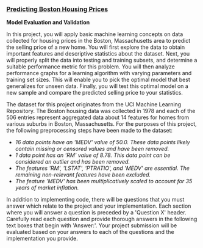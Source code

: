 ### [Predicting Boston Housing Prices](https://github.com/manish8917/Predicting-Boston-Housing-Prices-UDACITY-ML-PROJECT)

**Model Evaluation and Validation**

In this project, you will apply basic machine learning concepts on data collected for housing prices in the Boston, Massachusetts area to predict the selling price of a new home. You will first explore the data to obtain important features and descriptive statistics about the dataset. Next, you will properly split the data into testing and training subsets, and determine a suitable performance metric for this problem. You will then analyze performance graphs for a learning algorithm with varying parameters and training set sizes. This will enable you to pick the optimal model that best generalizes for unseen data. Finally, you will test this optimal model on a new sample and compare the predicted selling price to your statistics.

The dataset for this project originates from the UCI Machine Learning Repository. The Boston housing data was collected in 1978 and each of the 506 entries represent aggregated data about 14 features for homes from various suburbs in Boston, Massachusetts. For the purposes of this project, the following preprocessing steps have been made to the dataset:

-  *16 data points have an 'MEDV' value of 50.0. These data points likely contain missing or censored values and have been removed.*
-  *1 data point has an 'RM' value of 8.78. This data point can be considered an outlier and has been removed.*
-  *The features 'RM', 'LSTAT', 'PTRATIO', and 'MEDV' are essential. The remaining non-relevant features have been excluded.*
-  *The feature 'MEDV' has been multiplicatively scaled to account for 35 years of market inflation.*

In addition to implementing code, there will be questions that you must answer which relate to the project and your implementation. Each section where you will answer a question is preceded by a 'Question X' header. Carefully read each question and provide thorough answers in the following text boxes that begin with 'Answer:'. Your project submission will be evaluated based on your answers to each of the questions and the implementation you provide.
